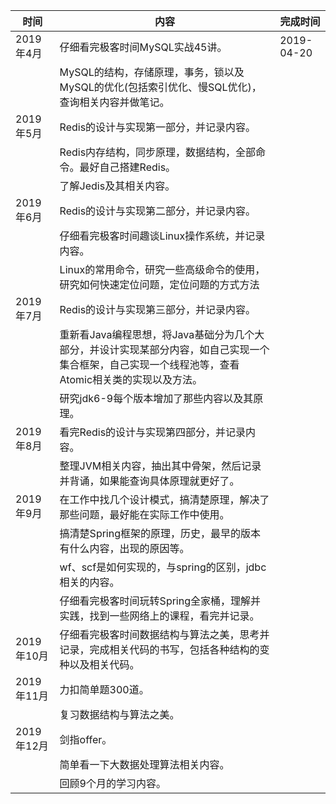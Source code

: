 
|时间|内容|完成时间|
|---|---|---|
|2019年4月|仔细看完极客时间MySQL实战45讲。|2019-04-20|
||MySQL的结构，存储原理，事务，锁以及MySQL的优化(包括索引优化、慢SQL优化)，查询相关内容并做笔记。||
|2019年5月|Redis的设计与实现第一部分，并记录内容。||
||Redis内存结构，同步原理，数据结构，全部命令。最好自己搭建Redis。||
||了解Jedis及其相关内容。||
|2019年6月|Redis的设计与实现第二部分，并记录内容。||
||仔细看完极客时间趣谈Linux操作系统，并记录内容。||
||Linux的常用命令，研究一些高级命令的使用，研究如何快速定位问题，定位问题的方式方法||
|2019年7月|Redis的设计与实现第三部分，并记录内容。||
||重新看Java编程思想，将Java基础分为几个大部分，并设计实现某部分内容，如自己实现一个集合框架，自己实现一个线程池等，查看Atomic相关类的实现以及方法。||
||研究jdk6-9每个版本增加了那些内容以及其原理。||
|2019年8月|看完Redis的设计与实现第四部分，并记录内容。||
||整理JVM相关内容，抽出其中骨架，然后记录并背诵，如果能查询具体原理就更好了。||
|2019年9月|在工作中找几个设计模式，搞清楚原理，解决了那些问题，最好能在实际工作中使用。||
||搞清楚Spring框架的原理，历史，最早的版本有什么内容，出现的原因等。||
||wf、scf是如何实现的，与spring的区别，jdbc相关的内容。||
||仔细看完极客时间玩转Spring全家桶，理解并实践，找到一些网络上的课程，看完并记录。||
|2019年10月|仔细看完极客时间数据结构与算法之美，思考并记录，完成相关代码的书写，包括各种结构的变种以及相关代码。||
|2019年11月|力扣简单题300道。||
||复习数据结构与算法之美。||
|2019年12月|剑指offer。||
||简单看一下大数据处理算法相关内容。||
||回顾9个月的学习内容。||
